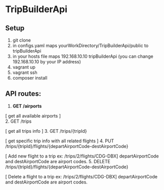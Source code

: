 # TripBuilderApi
## Setup 
1. git clone 
2. in configs.yaml maps yourWorkDirectory/TripBuilderApi/public to tripBuilderApi
3. in your hosts file maps 192.168.10.10 tripBuilderApi (you can change 192.168.10.10 by your IP address)
4. vagrant up
5. vagrant ssh
6. composer install

## API routes:

1. **GET /airports**  
  
  [ get all available airports ]  
2. GET /trips
  
  [ get all trips info ]
3. GET /trips/{tripId}  
  
  [ get specific trip info with all related flights ]
4. PUT /trips/{tripId}/flights/{departAirportCode-destAirportCode}  
  
  [ Add new flight to a trip ex: /trips/2/flights/CDG-DBX] departAirportCode and destAirportCode are airport codes.
5. DELETE /trips/{tripId}/flights/{departAirportCode-destAirportCode}  

  [ Delete a flight to a trip ex: /trips/2/flights/CDG-DBX] departAirportCode and destAirportCode are airport codes.
   

